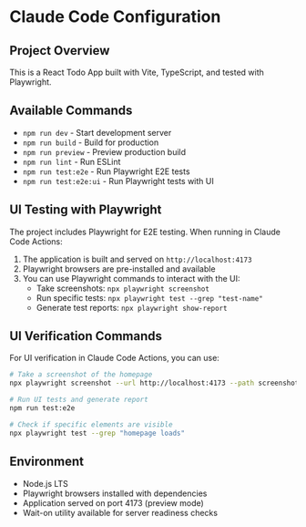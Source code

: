 # Claude Code Configuration

## Project Overview
This is a React Todo App built with Vite, TypeScript, and tested with Playwright.

## Available Commands
- `npm run dev` - Start development server
- `npm run build` - Build for production
- `npm run preview` - Preview production build
- `npm run lint` - Run ESLint
- `npm run test:e2e` - Run Playwright E2E tests
- `npm run test:e2e:ui` - Run Playwright tests with UI

## UI Testing with Playwright
The project includes Playwright for E2E testing. When running in Claude Code Actions:

1. The application is built and served on `http://localhost:4173`
2. Playwright browsers are pre-installed and available
3. You can use Playwright commands to interact with the UI:
   - Take screenshots: `npx playwright screenshot`
   - Run specific tests: `npx playwright test --grep "test-name"`
   - Generate test reports: `npx playwright show-report`

## UI Verification Commands
For UI verification in Claude Code Actions, you can use:

```bash
# Take a screenshot of the homepage
npx playwright screenshot --url http://localhost:4173 --path screenshot.png

# Run UI tests and generate report
npm run test:e2e

# Check if specific elements are visible
npx playwright test --grep "homepage loads"
```

## Environment
- Node.js LTS
- Playwright browsers installed with dependencies
- Application served on port 4173 (preview mode)
- Wait-on utility available for server readiness checks